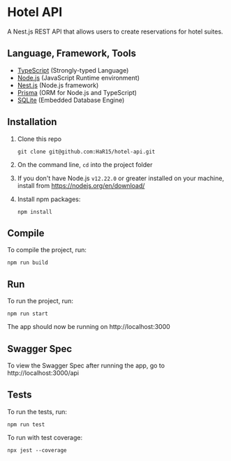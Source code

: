 # Hotel API

A Nest.js REST API that allows users to create reservations for hotel suites.

## Language, Framework, Tools

- [TypeScript](https://www.typescriptlang.org/) (Strongly-typed Language)
- [Node.js](https://nodejs.org/) (JavaScript Runtime environment)
- [Nest.js](https://nestjs.com/) (Node.js framework)
- [Prisma](https://www.prisma.io/) (ORM for Node.js and TypeScript)
- [SQLite](https://www.sqlite.org/) (Embedded Database Engine)  

## Installation

1. Clone this repo
   
   ```
   git clone git@github.com:HaR15/hotel-api.git
   ```

2. On the command line, `cd` into the project folder
3. If you don't have Node.js `v12.22.0` or greater installed on your machine, install from https://nodejs.org/en/download/
3. Install npm packages: 

    ```
    npm install
    ```

## Compile

To compile the project, run:

```
npm run build
```

## Run

To run the project, run:

```
npm run start
```

The app should now be running on http://localhost:3000

## Swagger Spec

To view the Swagger Spec after running the app, go to http://localhost:3000/api

## Tests

To run the tests, run:

```
npm run test
```

To run with test coverage:

```
npx jest --coverage
```

